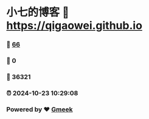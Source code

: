 # 小七的博客 :link: https://qigaowei.github.io 
### :page_facing_up: [66](https://qigaowei.github.io/tag.html) 
### :speech_balloon: 0 
### :hibiscus: 36321 
### :alarm_clock: 2024-10-23 10:29:08 
### Powered by :heart: [Gmeek](https://github.com/Meekdai/Gmeek)
